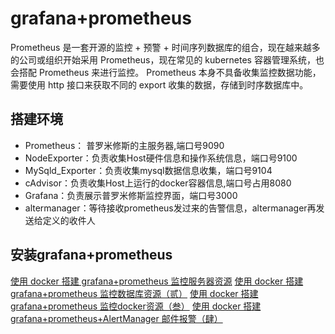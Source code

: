 # grafana+prometheus
Prometheus 是一套开源的监控 + 预警 + 时间序列数据库的组合，现在越来越多的公司或组织开始采用 Prometheus，现在常见的 kubernetes 容器管理系统，也会搭配 Prometheus 来进行监控。
Prometheus 本身不具备收集监控数据功能，需要使用 http 接口来获取不同的 export 收集的数据，存储到时序数据库中。

## 搭建环境
- Prometheus： 普罗米修斯的主服务器,端口号9090
- NodeExporter：负责收集Host硬件信息和操作系统信息，端口号9100
- MySqld_Exporter：负责收集mysql数据信息收集，端口号9104
- cAdvisor：负责收集Host上运行的docker容器信息,端口号占用8080
- Grafana：负责展示普罗米修斯监控界面，端口号3000
- altermanager：等待接收prometheus发过来的告警信息，altermanager再发送给定义的收件人

## 安装grafana+prometheus
[使用 docker 搭建 grafana+prometheus 监控服务器资源](https://blog.csdn.net/Song_Lun/article/details/120666421)
[使用 docker 搭建 grafana+prometheus 监控数据库资源（贰）](https://blog.csdn.net/Song_Lun/article/details/120740732)
[使用 docker 搭建 grafana+prometheus 监控docker资源（叁）](https://blog.csdn.net/Song_Lun/article/details/120777812)
[使用 docker 搭建 grafana+prometheus+AlertManager 邮件报警（肆）](https://blog.csdn.net/Song_Lun/article/details/120748996)